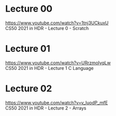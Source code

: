 # Lecture 00
https://www.youtube.com/watch?v=1tnj3UCkuxU<br>
CS50 2021 in HDR - Lecture 0 - Scratch<br>

# Lecture 01
https://www.youtube.com/watch?v=URrzmoIyqLw<br>
CS50 2021 in HDR - Lecture 1 C Language<br>

# Lecture 02
https://www.youtube.com/watch?v=v_luodP_mfE<br>
CS50 2021 in HDR - Lecture 2 - Arrays<br>
